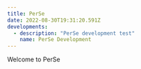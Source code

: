 ```yaml
---
title: PerSe
date: 2022-08-30T19:31:20.591Z
developments:
  - description: "PerSe development test"
    name: PerSe Development
---
```


Welcome to PerSe
